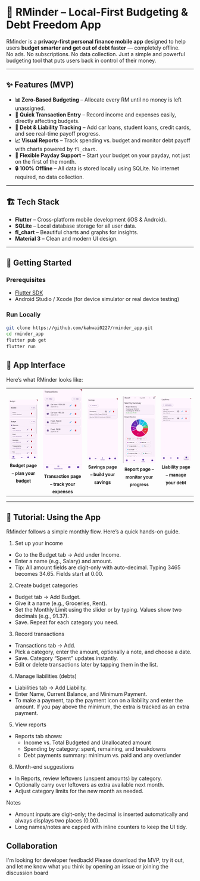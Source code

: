 # 📱 RMinder – Local-First Budgeting & Debt Freedom App

RMinder is a **privacy-first personal finance mobile app** designed to help users **budget smarter and get out of debt faster** — completely offline.  
No ads. No subscriptions. No data collection. Just a simple and powerful budgeting tool that puts users back in control of their money.

---

## ✨ Features (MVP)

- **📊 Zero-Based Budgeting** – Allocate every RM until no money is left unassigned.  
- **💸 Quick Transaction Entry** – Record income and expenses easily, directly affecting budgets.  
- **🏦 Debt & Liability Tracking** – Add car loans, student loans, credit cards, and see real-time payoff progress.  
- **📈 Visual Reports** – Track spending vs. budget and monitor debt payoff with charts powered by `fl_chart`.  
- **📅 Flexible Payday Support** – Start your budget on your payday, not just on the first of the month.  
- **🔒 100% Offline** – All data is stored locally using SQLite. No internet required, no data collection.  

---

## 🏗️ Tech Stack

- **Flutter** – Cross-platform mobile development (iOS & Android).
- **SQLite** – Local database storage for all user data.
- **fl_chart** – Beautiful charts and graphs for insights.
- **Material 3** – Clean and modern UI design.

---

## 🚀 Getting Started

### Prerequisites
- [Flutter SDK](https://docs.flutter.dev/get-started/install)
- Android Studio / Xcode (for device simulator or real device testing)

### Run Locally
```bash
git clone https://github.com/kahwai0227/rminder_app.git
cd rminder_app
flutter pub get
flutter run
```

## 📱 App Interface
Here’s what RMinder looks like:  
<table>
  <tr>
    <td align="center">
      <img src="screenshots/budget_page.png" alt="Budget" width="200"/><br/>
      <sub><b>Budget page – plan your budget</b></sub>
    </td>
    <td align="center">
      <img src="screenshots/transaction_page.png" alt="Transaction" width="200"/><br/>
      <sub><b>Transaction page – track your expenses</b></sub>
    </td>
    <td align="center">
      <img src="screenshots/savings_page.png" alt="Savings" width="200"/><br/>
      <sub><b>Savings page – build your savings</b></sub>
    </td>
    <td align="center">
      <img src="screenshots/report_page.png" alt="Reporting" width="200"/><br/>
      <sub><b>Report page – monitor your progress</b></sub>
    </td>
    <td align="center">
      <img src="screenshots/liabilities_page.png" alt="Debt" width="200"/><br/>
      <sub><b>Liability page – manage your debt</b></sub>
    </td>
  </tr>
</table>

---

## 🧭 Tutorial: Using the App

RMinder follows a simple monthly flow. Here’s a quick hands-on guide.

1) Set up your income
- Go to the Budget tab → Add under Income.
- Enter a name (e.g., Salary) and amount.
- Tip: All amount fields are digit-only with auto-decimal. Typing 3465 becomes 34.65. Fields start at 0.00.

2) Create budget categories
- Budget tab → Add Budget.
- Give it a name (e.g., Groceries, Rent).
- Set the Monthly Limit using the slider or by typing. Values show two decimals (e.g., 91.37).
- Save. Repeat for each category you need.

3) Record transactions
- Transactions tab → Add.
- Pick a category, enter the amount, optionally a note, and choose a date.
- Save. Category “Spent” updates instantly.
- Edit or delete transactions later by tapping them in the list.

4) Manage liabilities (debts)
- Liabilities tab → Add Liability.
- Enter Name, Current Balance, and Minimum Payment.
- To make a payment, tap the payment icon on a liability and enter the amount. If you pay above the minimum, the extra is tracked as an extra payment.

5) View reports
- Reports tab shows:
  - Income vs. Total Budgeted and Unallocated amount
  - Spending by category: spent, remaining, and breakdowns
  - Debt payments summary: minimum vs. paid and any over/under

6) Month-end suggestions
- In Reports, review leftovers (unspent amounts) by category.
- Optionally carry over leftovers as extra available next month.
- Adjust category limits for the new month as needed.

Notes
- Amount inputs are digit-only; the decimal is inserted automatically and always displays two places (0.00).
- Long names/notes are capped with inline counters to keep the UI tidy.

## Collaboration
I'm looking for developer feedback! Please download the MVP, try it out, and let me know what you think by opening an issue or joining the discussion board
